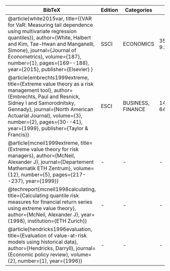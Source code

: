 | BibTeX | Edition | Categories | Rank | Citation | Keyword |
| --- | --- | --- | --- | --- | --- |
| @article{white2015var, title={{VAR for VaR: Measuring tail dependence using multivariate regression quantiles}}, author={White, Halbert and Kim, Tae-Hwan and Manganelli, Simone}, journal={Journal of Econometrics}, volume={187}, number={1}, pages={169--188}, year={2015}, publisher={Elsevier} } | SSCI | ECONOMICS | 35/380, 9.21% | 388 | Value at Risk |
| @article{embrechts1999extreme, title={Extreme value theory as a risk management tool}, author={Embrechts, Paul and Resnick, Sidney I and Samorodnitsky, Gennady}, journal={North American Actuarial Journal}, volume={3}, number={2}, pages={30--41}, year={1999}, publisher={Taylor \& Francis}} | ESCI | BUSINESS, FINANCE | 142/221, 64.25% | 738 | EVT |
| @article{mcneil1999extreme, title={Extreme value theory for risk managers}, author={McNeil, Alexander J}, journal={Departement Mathematik ETH Zentrum}, volume={12}, number={5}, pages={217--237}, year={1999}} | - | - | - | 632 | EVT |
| @techreport{mcneil1998calculating, title={Calculating quantile risk measures for financial return series using extreme value theory}, author={McNeil, Alexander J}, year={1998}, institution={ETH Zurich}} | - | - | - | 159 | EVT |
| @article{hendricks1996evaluation, title={Evaluation of value-at-risk models using historical data}, author={Hendricks, Darryll}, journal={Economic policy review}, volume={2}, number={1}, year={1996}} | - | - | - | 1083 | Historical simulation|
